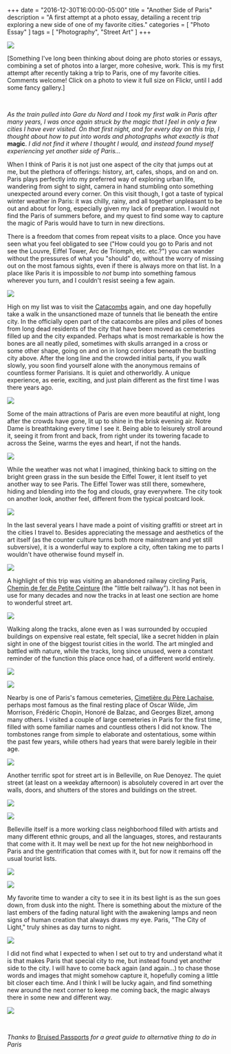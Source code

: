+++
date = "2016-12-30T16:00:00-05:00"
title = "Another Side of Paris"
description = "A first attempt at a photo essay, detailing a recent trip exploring a new side of one of my favorite cities."
categories = [ "Photo Essay" ]
tags = [ "Photography", "Street Art" ]
+++

<a href="https://www.flickr.com/photos/9bladed/31974202635/in/album-72157674627219114/" title=" Montparnasse"><img class="wide" src=" https://c4.staticflickr.com/1/431/31974202635_31ffcc37b7_o.jpg"></a>

[Something I've long been thinking about doing are photo stories or essays, combining a set of photos into a larger, more cohesive, work. This is my first attempt after recently taking a trip to Paris, one of my favorite cities. Comments welcome! Click on a photo to view it full size on Flickr, until I add some fancy gallery.]

 <br>

*As the train pulled into Gare du Nord and I took my first walk in Paris after many years, I was once again struck by the magic that I feel in only a few cities I have ever visited. On that first night, and for every day on this trip, I thought about how to put into words and photographs what exactly is that* **magic**. *I did not find it where I thought I would, and instead found myself experiencing yet another side of Paris&#x2026;*

When I think of Paris it is not just one aspect of the city that jumps out at me, but the plethora of offerings: history, art, cafes, shops, and on and on. Paris plays perfectly into my preferred way of exploring urban life, wandering from sight to sight, camera in hand stumbling onto something unexpected around every corner. On this visit though, I got a taste of typical winter weather in Paris: it was chilly, rainy, and all together unpleasant to be out and about for long, especially given my lack of preparation. I would not find the Paris of summers before, and my quest to find some way to capture the magic of Paris would have to turn in new directions.

There is a freedom that comes from repeat visits to a place. Once you have seen what you feel obligated to see ("How could you go to Paris and not see the Louvre, Eiffel Tower, Arc de Triomph, etc. etc.?") you can wander without the pressures of what you "should" do, without the worry of missing out on the most famous sights, even if there is always more on that list. In a place like Paris it is impossible to *not* bump into something famous wherever you turn, and I couldn't resist seeing a few again.

<a href="https://www.flickr.com/photos/9bladed/31974202725/in/album-72157674627219114/" title=" On My Perch Of Bones"><img class="wide" src=" https://c6.staticflickr.com/1/320/31974202725_53498b20e2_o.jpg"></a>

High on my list was to visit the [Catacombs](https://en.wikipedia.org/wiki/Catacombs_of_Paris) again, and one day hopefully take a walk in the unsanctioned maze of tunnels that lie beneath the entire city. In the officially open part of the catacombs are piles and piles of bones from long dead residents of the city that have been moved as cemeteries filled up and the city expanded. Perhaps what is most remarkable is how the bones are all neatly piled, sometimes with skulls arranged in a cross or some other shape, going on and on in long corridors beneath the bustling city above. After the long line and the crowded initial parts, if you walk slowly, you soon find yourself alone with the anonymous remains of countless former Parisians. It is quiet and otherworldly. A unique experience, as eerie, exciting, and just plain different as the first time I was there years ago.

<a href="https://www.flickr.com/photos/9bladed/31974200025/in/album-72157674627219114/" title=" Our Lady at Night"><img class="wide" src=" https://c2.staticflickr.com/1/744/31974200025_bd94da064d_o.jpg"></a>

Some of the main attractions of Paris are even more beautiful at night, long after the crowds have gone, lit up to shine in the brisk evening air. Notre Dame is breathtaking every time I see it. Being able to leisurely stroll around it, seeing it from front and back, from right under its towering facade to across the Seine, warms the eyes and heart, if not the hands.

<a href="https://www.flickr.com/photos/9bladed/31974202455/in/album-72157674627219114/" title=" Into the Clouds"><img class="wide" src=" https://c8.staticflickr.com/1/741/31974202455_6607552d35_o.jpg"></a>

While the weather was not what I imagined, thinking back to sitting on the bright green grass in the sun beside the Eiffel Tower, it lent itself to yet another way to see Paris. The Eiffel Tower was still there, somewhere, hiding and blending into the fog and clouds, gray everywhere. The city took on another look, another feel, different from the typical postcard look.

<a href="https://www.flickr.com/photos/9bladed/31974202325/in/album-72157674627219114/" title=" Graffiti Boat"><img class="wide" src=" https://c6.staticflickr.com/1/663/31974202325_15ff5be128_o.jpg"></a>

In the last several years I have made a point of visiting graffiti or street art in the cities I travel to. Besides appreciating the message and aesthetics of the art itself (as the counter culture turns both more mainstream and yet still subversive), it is a wonderful way to explore a city, often taking me to parts I wouldn't have otherwise found myself in.

<a href="https://www.flickr.com/photos/9bladed/31974201555/in/album-72157674627219114/" title=" Sockets and Plugs"><img class="wide" src=" https://c4.staticflickr.com/1/492/31974201555_65537b678b_o.jpg"></a>

A highlight of this trip was visiting an abandoned railway circling Paris, [Chemin de fer de Petite Ceinture](https://en.wikipedia.org/wiki/Chemin_de_fer_de_Petite_Ceinture) (the "little belt railway"). It has not been in use for many decades and now the tracks in at least one section are home to wonderful street art.

<a href="https://www.flickr.com/photos/9bladed/31974202075/in/album-72157674627219114/" title=" Graffiti Tunnel"><img class="wide" src=" https://c4.staticflickr.com/1/632/31974202075_8cfdb77e54_o.jpg"></a>

Walking along the tracks, alone even as I was surrounded by occupied buildings on expensive real estate, felt special, like a secret hidden in plain sight in one of the biggest tourist cities in the world. The art mingled and battled with nature, while the tracks, long since unused, were a constant reminder of the function this place once had, of a different world entirely.

<a href="https://www.flickr.com/photos/9bladed/31974201835/in/album-72157674627219114/" title=" Camouflage"><img class="wide" src=" https://c4.staticflickr.com/1/351/31974201835_0036202295_o.jpg"></a>

<a href="https://www.flickr.com/photos/9bladed/31974201345/in/album-72157674627219114/" title=" One in Three"><img class="wide" src=" https://c2.staticflickr.com/1/705/31974201345_889699105d_o.jpg"></a>

Nearby is one of Paris's famous cemeteries, [Cimetière du Père Lachaise](https://en.wikipedia.org/wiki/P%25C3%25A8re_Lachaise_Cemetery), perhaps most famous as the final resting place of Oscar Wilde, Jim Morrison, Frédéric Chopin, Honoré de Balzac, and Georges Bizet, among many others. I visited a couple of large cemeteries in Paris for the first time, filled with some familiar names and countless others I did not know. The tombstones range from simple to elaborate and ostentatious, some within the past few years, while others had years that were barely legible in their age.

<a href="https://www.flickr.com/photos/9bladed/31974201145/in/album-72157674627219114/" title=" Eternal Tears"><img class="wide" src=" https://c2.staticflickr.com/1/675/31974201145_e2f1128e5f_o.jpg"></a>

Another terrific spot for street art is in Belleville, on Rue Denoyez. The quiet street (at least on a weekday afternoon) is absolutely covered in art over the walls, doors, and shutters of the stores and buildings on the street.

<a href="https://www.flickr.com/photos/9bladed/31974201035/in/album-72157674627219114/" title=" We Can Be Heroes"><img class="wide" src=" https://c4.staticflickr.com/1/496/31974201035_b117cb5f21_o.jpg"></a>

<a href="https://www.flickr.com/photos/9bladed/31974200735/in/album-72157674627219114/" title=" L&#x27;Epicerie"><img class="wide" src=" https://c8.staticflickr.com/1/627/31974200735_bd9d3cb575_o.jpg"></a>

Belleville itself is a more working class neighborhood filled with artists and many different ethnic groups, and all the languages, stores, and restaurants that come with it. It may well be next up for the hot new neighborhood in Paris and the gentrification that comes with it, but for now it remains off the usual tourist lists.

<a href="https://www.flickr.com/photos/9bladed/31974200325/in/album-72157674627219114/" title=" Drink &amp; Read"><img class="wide" src=" https://c6.staticflickr.com/1/759/31974200325_51db523710_o.jpg"></a>

<a href="https://www.flickr.com/photos/9bladed/31974200595/in/album-72157674627219114/" title=" Put &#x27;em Up"><img class="wide" src=" https://c4.staticflickr.com/1/482/31974200595_d30b22e164_o.jpg"></a>

My favorite time to wander a city to see it in its best light is as the sun goes down, from dusk into the night. There is something about the mixture of the last embers of the fading natural light with the awakening lamps and neon signs of human creation that always draws my eye. Paris, "The City of Light," truly shines as day turns to night.

<a href="https://www.flickr.com/photos/9bladed/31974199745/in/album-72157674627219114/" title=" Stairs on the Seine"><img class="wide" src=" https://c2.staticflickr.com/1/260/31974199745_035fb2fa79_o.jpg"></a>

I did not find what I expected to when I set out to try and understand what it is that makes Paris that special city to me, but instead found yet another side to the city. I will have to come back again (and again&#x2026;) to chase those words and images that might somehow capture it, hopefully coming a little bit closer each time. And I think I will be lucky again, and find something new around the next corner to keep me coming back, the magic always there in some new and different way.

<a href="https://www.flickr.com/photos/9bladed/31134187044/in/album-72157674627219114/" title=" Parisian Night"><img class="wide" src=" https://c5.staticflickr.com/1/778/31134187044_7082d95a74_o.jpg"></a>

 <br>

*Thanks to* [Bruised Passports](http://www.bruisedpassports.com/everything/paris-must-dos) *for a great guide to alternative thing to do in Paris*
